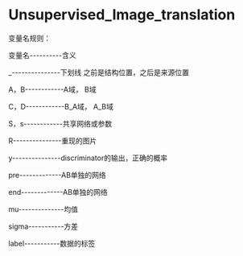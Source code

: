 ﻿# Unsupervised_Image_translation
变量名规则：

变量名----------含义

_---------------下划线 之前是结构位置，之后是来源位置

A，B------------A域， B域  

C，D------------B_A域， A_B域

S，s------------共享网络或参数  

R---------------重现的图片 

y---------------discriminator的输出，正确的概率

pre-------------AB单独的网络 

end-------------AB单独的网络

mu--------------均值   

sigma-----------方差 

label-----------数据的标签
          
